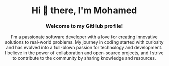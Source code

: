 <h1 align="center">Hi 👋 there, I'm Mohamed</h1>
<h3 align="center">Welcome to my GitHub profile!</h3>

<p align="center">
  I'm a passionate software developer with a love for creating innovative solutions to real-world problems. 
  My journey in coding started with curiosity and has evolved into a full-blown passion for technology and development. 
  I believe in the power of collaboration and open-source projects, and I strive to contribute to the community by sharing knowledge and resources.
</p>





